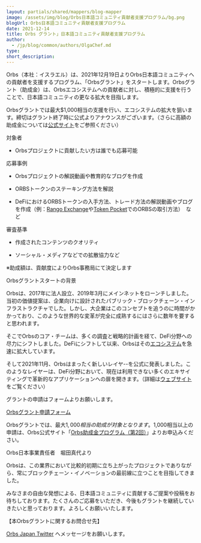 ```yaml
---
layout: partials/shared/mappers/blog-mapper
image: /assets/img/blog/Orbs日本語コミュニティ貢献者支援プログラム/bg.png
blogUrl: Orbs日本語コミュニティ貢献者支援プログラム
date: 2021-12-14
title: Orbs グラント」日本語コミュニティ貢献者支援プログラム
author:
  - /jp/blog/common/authors/OlgaChef.md
type:
short_description: 
---
```




Orbs（本社：イスラエル）は、2021年12月19日よりOrbs日本語コミュニティへの貢献者を支援するプログラム、「Orbsグラント」をスタートします。Orbsグラント（助成金）は、Orbsエコシステムへの貢献者に対し、積極的に支援を行うことで、日本語コミュニティの更なる拡大を目指します。


Orbsグラントでは最大$1,000相当の支援を行い、エコシステムの拡大を狙います。締切はグラント終了時に公式よりアナウンスがございます。（さらに高額の助成金については[公式サイト](https://www.orbs.com/jp/white-papers/)をご参照ください）

対象者

-   Orbsプロジェクトに貢献したい方は誰でも応募可能

応募事例

-   Orbsプロジェクトの解説動画や教育的なブログを作成

-   ORBSトークンのステーキング方法を解説

-   DeFiにおけるORBSトークンの入手方法、トレード方法の解説動画やブログを作成（例：[Rango Exchange](https://www.orbs.com/jp/ORBS-is-now-live-on-Rango/)や[Token Pocket](https://twitter.com/TokenPocket_JP)でのORBSの取引方法）　など

審査基準

-   作成されたコンテンツのクオリティ

-   ソーシャル・メディアなどでの拡散協力など

※助成額は、貢献度によりOrbs事務局にて決定します

Orbsグラントスタートの背景

Orbsは、2017年に法人設立、2019年3月にメインネットをローンチしました。当初の価値提案は、企業向けに設計されたパブリック・ブロックチェーン・インフラストラクチャでした。しかし、大企業はこのコンセプトを追うのに時間がかかっており、このような世界的な変革が完全に成熟するにはさらに数年を要すると思われます。

そこでOrbsのコア・チームは、多くの調査と戦略的計画を経て、DeFi分野への尽力にシフトしました。DeFiにシフトして以来、Orbsはその[エコシステム](https://www.orbs.com/jp/ecosystem/)を急速に拡大しています。

そして2021年11月、Orbsはまったく新しいレイヤ--を公式に発表しました。このようなレイヤーは、DeFi分野において、現在は利用できない多くのエキサイティングで革新的なアプリケーションへの扉を開きます。（詳細は[ウェブサイト](https://www.orbs.com/jp/How-Orbs-Hybrid-Architecture-Is-Becoming-a-Game-Changer-in-DeFi/)をご覧ください）

グラントの申請はフォームよりお願いします。

[Orbsグラント申請フォーム](https://forms.gle/jq8CPQSwvNKj3bgK8)

Orbsグラントでは、最大$1,000相当の助成が対象となります。$1,000相当以上の申請は、Orbs公式サイト「[Orbs助成金プログラム（第2回）](https://www.orbs.com/jp/white-papers/Orbs-Grant-Program-Second-Call-for-Grants/)」よりお申込みください。

Orbs日本事業責任者　堀田真代より

Orbsは、この業界において比較的初期に立ち上がったプロジェクトでありながら、常にブロックチェーン・イノベーションの最前線に立つことを目指してきました。

みなさまの自由な発想による、日本語コミュニティに貢献するご提案や投稿をお待ちしております。たくさんのご応募をいただき、今後もグラントを継続していきたいと思っております。よろしくお願いいたします。

<div class='line-separator'></div>

【本Orbsグラントに関するお問合せ先】

[Orbs Japan Twitter](https://twitter.com/JapanOrbs) へメッセージをお願いします。